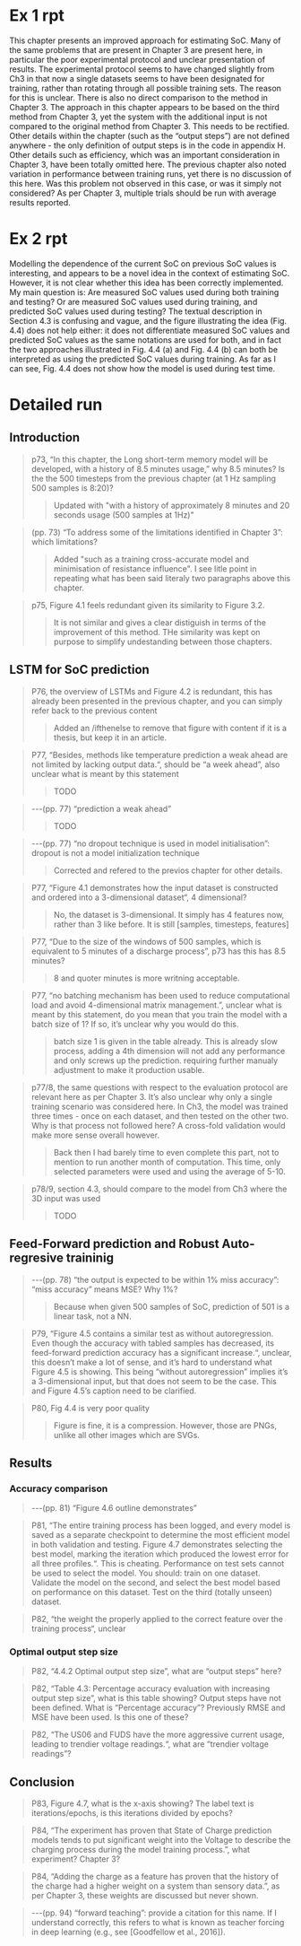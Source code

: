 # Ex 1 rpt
This chapter presents an improved approach for estimating SoC.
Many of the same problems that are present in Chapter 3 are present here, in particular the poor experimental protocol and unclear presentation of results.
The experimental protocol seems to have changed slightly from Ch3 in that now a single datasets seems to have been designated for training, rather than rotating through all possible training sets.
The reason for this is unclear.
There is also no direct comparison to the method in Chapter 3.
The approach in this chapter appears to be based on the third method from Chapter 3, yet the system with the additional input is not compared to the original method from Chapter 3.
This needs to be rectified.
Other details within the chapter (such as the “output steps”) are not defined anywhere - the only definition of output steps is in the code in appendix H.
Other details such as efficiency, which was an important consideration in Chapter 3, have been totally omitted here.
The previous chapter also noted variation in performance between training runs, yet there is no discussion of this here.
Was this problem not observed in this case, or was it simply not considered?
As per Chapter 3, multiple trials should be run with average results reported.

# Ex 2 rpt
Modelling the dependence of the current SoC on previous SoC values is interesting, and appears to be a novel idea in the context of estimating SoC.
However, it is not clear whether this idea has been correctly implemented.
My main question is: Are measured SoC values used during both training and testing? 
Or are measured SoC values used during training, and predicted SoC values used during testing?
The textual description in Section 4.3 is confusing and vague, and the figure illustrating the idea (Fig. 4.4) does not help either: it does not differentiate measured SoC values and predicted SoC values as the same notations are used for both, and in fact the two approaches illustrated in Fig. 4.4 (a) and Fig. 4.4 (b) can both be interpreted as using the predicted SoC values during training.
As far as I can see, Fig. 4.4 does not show how the model is used during test time.

# Detailed run
## Introduction
> p73, “In this chapter, the Long short-term memory model will be developed, with a history of 8.5 minutes usage,” why 8.5 minutes? Is the the 500 timesteps from the previous chapter (at 1 Hz sampling 500 samples is 8:20)?
> > Updated with "with a history of approximately 8 minutes and 20 seconds usage (500 samples at 1Hz)"

> (pp. 73) “To address some of the limitations identified in Chapter 3”: which limitations?
> > Added "such as a training cross-accurate model and minimisation of resistance influence". I see litle point in repeating what has been said literaly two paragraphs above this chapter.

> p75, Figure 4.1 feels redundant given its similarity to Figure 3.2.
> > It is not similar and gives a clear distiguish in terms of the improvement of this method. THe similarity was kept on purpose to simplify undestanding between those chapters.

## LSTM for SoC prediction
> P76, the overview of LSTMs and Figure 4.2 is redundant, this has already been presented in the previous chapter, and you can simply refer back to the previous content
> > Added an /ifthenelse to remove that figure with content if it is a thesis, but keep it in an article.

> P77, “Besides, methods like temperature prediction a weak ahead are not limited by lacking output data.“, should be “a week ahead”, also unclear what is meant by this statement
> > TODO

> ---(pp. 77) “prediction a weak ahead” 
> > TODO

> ---(pp. 77) “no dropout technique is used in model initialisation”: dropout is not a model initialization technique
> > Corrected and refered to the previos chapter for other details.

> P77, “Figure 4.1 demonstrates how the input dataset is constructed and ordered into a 3-dimensional dataset“, 4 dimensional?
> > No, the dataset is 3-dimensional. It simply has 4 features now, rather than 3 like before. It is still [samples, timesteps, features]

> P77, “Due to the size of the windows of 500 samples, which is equivalent to 5 minutes of a discharge process”, p73 has this has 8.5 minutes?
> > 8 and quoter minutes is more writning acceptable.

> P77, “no batching mechanism has been used to reduce computational load and avoid 4-dimensional matrix management.”, unclear what is meant by this statement, do you mean that you train the model with a batch size of 1? If so, it’s unclear why you would do this.
> > batch size 1 is given in the table already. This is already slow process, adding a 4th dimension will not add any performance and only screws up the prediction. requiring further manualy adjustment to make it production usable.

> p77/8, the same questions with respect to the evaluation protocol are relevant here as per Chapter 3. It’s also unclear why only a single training scenario was considered here. In Ch3, the model was trained three times - once on each dataset, and then tested on the other two. Why is that process not followed here? A cross-fold validation would make more sense overall however.
> > Back then I had barely time to even complete this part, not to mention to run another month of computation. This time, only selected parameters were used and using the average of 5-10.

> p78/9, section 4.3, should compare to the model from Ch3 where the 3D input was used
> > TODO

## Feed-Forward prediction and Robust Auto-regresive traininig
> ---(pp. 78) “the output is expected to be within 1% miss accuracy”: “miss accuracy” means MSE? Why 1%?
> > Because when given 500 samples of SoC, prediction of 501 is a linear task, not a NN.

> P79, “Figure 4.5 contains a similar test as without autoregression. Even though the accuracy with tabled samples has decreased, its feed-forward prediction accuracy has a significant increase.“, unclear, this doesn’t make a lot of sense, and it’s hard to understand what Figure 4.5 is showing. This being “without autoregression” implies it’s a 3-dimensional input, but that does not seem to be the case. This and Figure 4.5’s caption need to be clarified.

> P80, Fig 4.4 is very poor quality
> > Figure is fine, it is a compression. However, those are PNGs, unlike all other images which are SVGs.

## Results
### Accuracy comparison
> ---(pp. 81) “Figure 4.6 outline demonstrates”

> P81, “The entire training process has been logged, and every model is saved as a separate checkpoint to determine the most efficient model in both validation and testing. Figure 4.7 demonstrates selecting the best model, marking the iteration which produced the lowest error for all three profiles.“. This is cheating. Performance on test sets cannot be used to select the model. You should: train on one dataset. Validate the model on the second, and select the best model based on performance on this dataset. Test on the third (totally unseen) dataset.

> P82, “the weight the properly applied to the correct feature over the training process“, unclear

### Optimal output step size
> P82, “4.4.2 Optimal output step size”, what are “output steps” here?

> P82, “Table 4.3: Percentage accuracy evaluation with increasing output step size”, what is this table showing? Output steps have not been defined. What is “Percentage accuracy”? Previously RMSE and MSE have been used. Is this one of these?

> P82, “The US06 and FUDS have the more aggressive current usage, leading to trendier voltage readings.“, what are “trendier voltage readings”?

## Conclusion 
> P83, Figure 4.7, what is the x-axis showing? The label text is iterations/epochs, is this iterations divided by epochs?

> P84, “The experiment has proven that State of Charge prediction models tends to put significant weight into the Voltage to describe the charging process during the model training process.”, what experiment? Chapter 3?

> P84, “Adding the charge as a feature has proven that the history of the charge had a higher weight on a system than sensory data.”, as per Chapter 3, these weights are discussed but never shown.

> ---(pp. 94) “forward teaching”: provide a citation for this name. If I understand correctly, this refers to what is known as teacher forcing in deep learning (e.g., see [Goodfellow et al., 2016]).